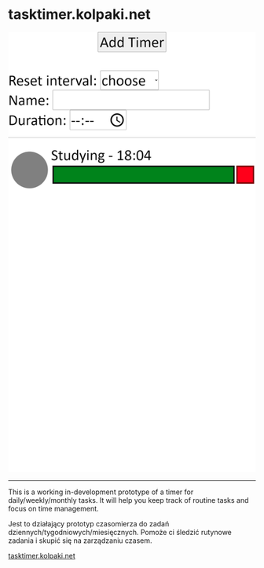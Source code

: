 # tasktimer.kolpaki.net

<a href="https://wcogramy.kolpaki.net">
<img src="https://raw.githubusercontent.com/DrSapling/Task-Timer/main/site.png">
</a>

<hr>

This is a working in-development prototype of a timer for daily/weekly/monthly tasks. It will help you keep track of routine tasks and focus on time management.

Jest to działający prototyp czasomierza do zadań dziennych/tygodniowych/miesięcznych. Pomoże ci śledzić rutynowe zadania i skupić się na zarządzaniu czasem.

[tasktimer.kolpaki.net](tasktimer.kolpaki.net)